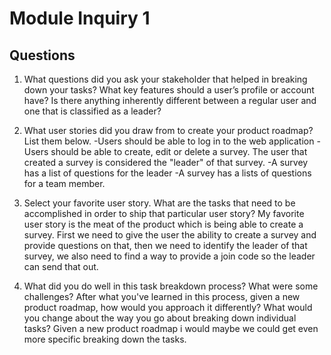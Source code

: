 # Module Inquiry 1

## Questions
1. What questions did you ask your stakeholder that helped in breaking down your tasks?
What key features should a user’s profile or account have? Is there anything inherently different between a regular user and one that is classified as a leader?


2. What user stories did you draw from to create your product roadmap? List them below.
-Users should be able to log in to the web application
-Users should be able to create, edit or delete a survey. The user that created a survey is considered the "leader" of that survey. 
-A survey has a list of questions for the leader
-A survey has a lists of questions for a team member. 

3. Select your favorite user story. What are the tasks that need to be accomplished in order to ship that particular user story?
My favorite user story is the meat of the product which is being able to create a survey.
First we need to give the user the ability to create a survey and provide questions on that, then we need to identify the leader of that survey, we also need to find a way to provide a join code so the leader can send that out.

4. What did you do well in this task breakdown process? What were some challenges?
After what you've learned in this process, given a new product roadmap, how would you approach it differently? What would you change about the way you go about breaking down individual tasks?
Given a new product roadmap i would maybe we could get even more specific breaking down the tasks.

